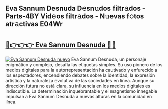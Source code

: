 ## Eva Sannum Desnuda D𝚎sn𝚞dos filtr𝚊dos - Parts-4BY Vid𝚎os filtr𝚊dos - N𝚞evas f𝚘tos atr𝚊ctivas E04Wr

# <h2><a href="http://mb1k4x.tromn.icu/?c=Eva+Sannum+Desnuda">🔗👉👉👉 Eva Sannum Desnuda 🔗🔗</a></h2>

[![Eva Sannum Desnuda nuevo](https://i.imgur.com/pEAQMta.gif)](http://mb1k4x.tromn.icu/?c=Eva+Sannum+Desnuda)
Eva Sannum Desnuda, un personaje enigmático y complejo, desafía las etiquetas simples. Su uso pionero de los medios digitales para la autorrepresentación ha cautivado y enfurecido a los espectadores, encendiendo debates sobre la identidad, la expresión artística y la naturaleza evolutiva de las sociedades en línea. Aunque su dirección futura no está clara, su influencia en los medios digitales es indiscutible. La determinación inquebrantable y el magnetismo innegable impulsan a Eva Sannum Desnuda a nuevas alturas en la comunidad en línea.
